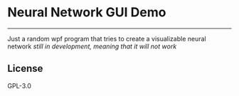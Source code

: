 # Neural Network GUI Demo
----
Just a random wpf program that tries to create a visualizable neural network
*still in development, meaning that it will not work*

License
----

GPL-3.0